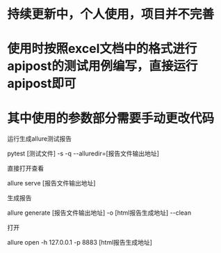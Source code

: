 # 持续更新中，个人使用，项目并不完善
# 使用时按照excel文档中的格式进行apipost的测试用例编写，直接运行apipost即可
# 其中使用的参数部分需要手动更改代码

运行生成allure测试报告

pytest [测试文件] -s -q --alluredir=[报告文件输出地址]

直接打开查看

allure serve [报告文件输出地址]

生成报告

allure generate [报告文件输出地址] -o [html报告生成地址] --clean 

打开

allure open -h 127.0.0.1 -p 8883 [html报告生成地址]















